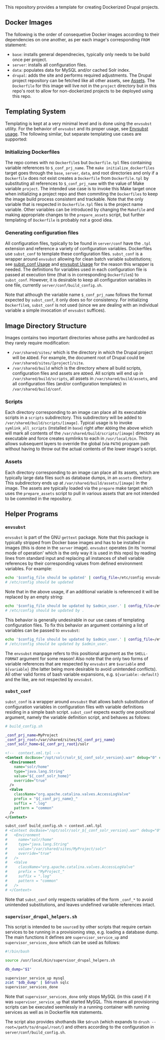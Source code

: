 This repository provides a template for creating Dockerized Drupal projects.

Docker Images
-------------
The following is the order of consequetive Docker images according to their
dependencies on one another, as per each image's corresponding `FROM` statement:
* `base`: installs general dependnecies, typically only needs to be build once
  per project.
* `server`: installs all configuration files.
* `data`: populates data for MySQL and/or cached Solr index.
* `drupal`: adds the site and performs required adjustments. The Drupal project
  repository can be fetched like all other assets, see [Assets](#assets). The
  `Dockerfile` for this image will live not in the `project` directory but in
  this repo's root to allow for non-dockerized projects to be deployed using
  this repo.

Templating System
-----------------
Templating is kept at a very minimal level and is done using the `envsubst`
utility. For the behavior of `envsubst` and its proper usage, see [Envsubst usage](#envsubst-usage).
The following similar, but separate templating use cases are supported:

### Initializing Dockerfiles
The repo comes with no `Dockerfile`s but `Dockerfile.tpl` files containing
variable references to `$_conf_prj_name`.  The `make initialize_dockerfiles`
target goes through the `base`, `server`, `data`, and root directories and only
if a `Dockerfile` does not exist creates a `Dockerfile` from `Dockerfile.tpl` by
substituting all references to `$_conf_prj_name` with the value of Make variable
`project`. The intended use case is to invoke this Make target once when
initializing a project repo and then commiting the `Dockerfiles` to keep the
image build process consistent and trackable. Note that the only variable that
is respected in `Dockerfile.tpl` files is the project name variable.  Other
variables can be introduced by changing the `Makefile` and making appropriate
changes to the `prepare_assets` script, but further templating of `Dockerfile`
is probably not a good idea.

### Generating configuration files
All configuration files, typically to be found in `server/conf` have the `.tpl`
extension and reference a variety of configuration variables.  Dockerfiles use
`subst_conf` to template these configuration files.  `subst_conf` is a wrapper
around `envsubst` allowing for clean batch variable substitutions; see
[subst_conf Usage](#subst_conf) and [envsubst Usage](#envsubst) for
the reason this wrapper is needed.  The definitions for variables used in each
configuration file is passed at execution time (that is in corresponding
`Dockerfile`s) to `subst_conf`.  However, it is desirable to keep all
configuration variables in one file, currently `server/conf/build_config.sh`.

Note that although the variable name `$_conf_prj_name` follows the format
expected by `subst_conf`, it only does so for consistency. For initializing
`Dockerfile`s, `subst_conf` is not used (since we are dealing with an individual
variable a simple invocation of `envsubst` suffices).

Image Directory Structure
-------------------------
Images contains two important directories whose paths are hardcoded as they
rarely require modification:
* `/var/shared/sites/` which is the directory in which the Drupal project will
  be `ADD`ed. For example, the document root of Drupal could be
  `/var/shared/sites/[project]/site`.
* `/var/shared/build` which is the directory where all build scripts,
  configuration files and assets are `ADD`ed. All scripts will end up in
  `/var/shared/build/scripts`, all assets in `/var/shared/build/assets`, and all
  configuration files (and/or configuration templates) in
  `/var/shared/build/conf`.

### Scripts
Each directory corresponding to an image can place all its executable scripts
in a `scripts` subdirectory. This subdirectory will be added to
`/var/shared/build/scripts/[image]`. Typical usage is to invoke
`symlink_all_scripts` (installed in `base`) right after `ADD`ing the above which
will mark all contents of the `/var/shared/build/scripts/[image]` directory as
executable and force creates symlinks to each in `/usr/local/bin`. This allows
subsequent layers to override the global (via `PATH`) program path without
having to throw out the actual contents of the lower image's script.

### Assets
Each directory corresponding to an image can place all its assets, which are
typically large data files such as database dumps, in an `assets` directory.
This subdirectory ends up at `/var/shared/build/assets/[image]` in the image.
The assets are typically loaded via the `prepare` make target which uses the
`prepare_assets` script to pull in various assets that are not intended to be
commited in the repository.

Helper Programs
---------------

### `envsubst`

`envsubst` is part of the GNU `gettext` package. Note that this package is
typically stripped from Docker base images and has to be installed in images
(this is done in the `server` image). `envsubst` operates (in its 'normal mode
of operation' which is the only way it is used in this repo) by reading lines
from standard input and replacing all instances of shell variable references by
their corresponding values from defined environment variables. For example:
```bash
echo '$config_file should be updated' | config_file=/etc/config envsubst
# /etc/config should be updated
```
Note that in the above usage, if an additional variable is referenced it will be
replaced by an empty string:
```bash
echo '$config_file should be updated by $admin_user.' | config_file=/etc/config envsubst
# /etc/config should be updated by .
```
This behavior is generally undesirable in our use cases of templating
configuration files. To fix this behavior an argument containing a list of
variables can be passed to `envsubst`:
```bash
echo '$config_file should be updated by $admin_user.' | config_file=/etc/config envsubst '$config_file'
# /etc/config should be updated by $admin_user.
```
The `envsubst` manpage refers to this positional argument as the `SHELL-FORMAT`
argument for some reason! Also note that the only two forms of variable
references that are respected by `envsubst` are `$variable` and `${variable}`
(the latter being more desirable to avoid unintended conflicts). All other valid
forms of bash variable expansions, e.g. `${variable:-default}` and the like, are
not respected by `envsubst`.

### `subst_conf`
`subst_conf` is a wrapper around `envsubst` that allows batch substitution of
configuration variables in configuration files with variable definitions
residing in a simple bash script. `subst_conf` expects exactly one positional
argument, namely the variable definition script, and behaves as follows:
```bash
# build_config.sh

_conf_prj_name=MyProject
_conf_prj_root=/var/shared/sites/${_conf_prj_name}
_conf_solr_home=${_conf_prj_root}/solr
```

```xml
<!--  context.xml.tpl -->
<Context docBase="/opt/solr/solr_${_conf_solr_version}.war" debug="0" crossContext="true">
  <Environment
    name="solr/home"
    type="java.lang.String"
    value="${_conf_solr_home}"
    override="true"
  />
  <Valve
    className="org.apache.catalina.valves.AccessLogValve"
    prefix = "${_conf_prj_name}_"
    suffix = ".log"
    pattern = "common"
  />
</Context>
```

```bash
subst_conf build_config.sh < context.xml.tpl
# <Context docBase="/opt/solr/solr_${_conf_solr_version}.war" debug="0" crossContext="true">
#   <Environment
#     name="solr/home"
#     type="java.lang.String"
#     value="/var/shared/sites/MyProject/solr"
#     override="true"
#   />
#   <Valve
#     className="org.apache.catalina.valves.AccessLogValve"
#     prefix = "MyProject_"
#     suffix = ".log"
#     pattern = "common"
#   />
# </Context>
```

Note that `subst_conf` only respects variables of the form `_conf_*` to avoid
unintended substitutions, and leaves undefined variable references intact.

### `supervisor_drupal_helpers.sh`
This script is intended to be `source`d by other scripts that require certain
services to be running in a provisioning step, e.g. loading a database dump. The
main functions it defines are `supervisor_service_up` and
`supervisor_services_done` which can be used as follows:

```bash
#!/bin/bash

source /usr/local/bin/supervisor_drupal_helpers.sh

db_dump="$1"

supervisor_service_up mysql
zcat "$db_dump" | $drush sqlc
supervisor_services_done
```

Note that `supervisor_services_done` only stops MySQL (in this case) if it was
`supervisor_service_up` that started MySQL. This means all provisioning scripts
can be executed seemlessly in a running container with running services as well
as in Dockerfile `RUN` statements.

The script also provides shothands like `$drush` (which expands to `drush
--root=/path/to/drupal/root/`) and others according to the configuration in
`server/conf/build_config.sh`.
